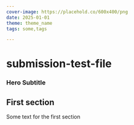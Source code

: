 ```yaml
---
cover-image: https://placehold.co/600x400/png
date: 2025-01-01
theme: theme_name
tags: some,tags

---
```


# submission-test-file <!--{ as="img" mode="hero" src="https://placehold.co/600x400/png" }-->
### Hero Subtitle <!--{ style="font-size:1.5rem;opacity:0.7;margin-top:1rem;" }-->

## First section

Some text for the first section